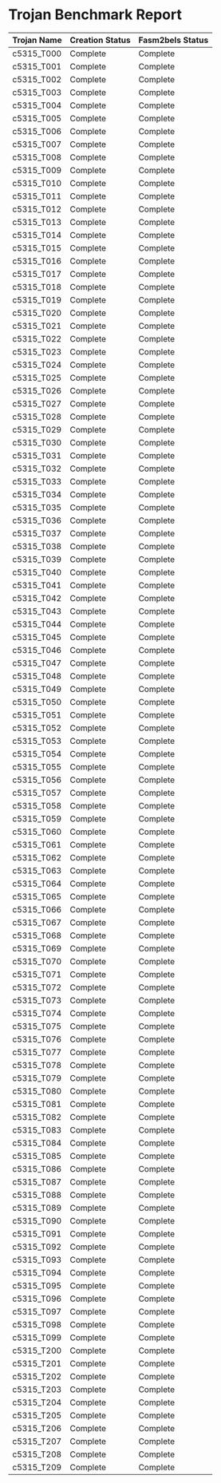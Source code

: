 # Trojan Benchmark Report

| Trojan Name | Creation Status | Fasm2bels Status |
| ----------- | --------------- | ---------------- |
| c5315_T000  | Complete        | Complete         |
| c5315_T001  | Complete        | Complete         |
| c5315_T002  | Complete        | Complete         |
| c5315_T003  | Complete        | Complete         |
| c5315_T004  | Complete        | Complete         |
| c5315_T005  | Complete        | Complete         |
| c5315_T006  | Complete        | Complete         |
| c5315_T007  | Complete        | Complete         |
| c5315_T008  | Complete        | Complete         |
| c5315_T009  | Complete        | Complete         |
| c5315_T010  | Complete        | Complete         |
| c5315_T011  | Complete        | Complete         |
| c5315_T012  | Complete        | Complete         |
| c5315_T013  | Complete        | Complete         |
| c5315_T014  | Complete        | Complete         |
| c5315_T015  | Complete        | Complete         |
| c5315_T016  | Complete        | Complete         |
| c5315_T017  | Complete        | Complete         |
| c5315_T018  | Complete        | Complete         |
| c5315_T019  | Complete        | Complete         |
| c5315_T020  | Complete        | Complete         |
| c5315_T021  | Complete        | Complete         |
| c5315_T022  | Complete        | Complete         |
| c5315_T023  | Complete        | Complete         |
| c5315_T024  | Complete        | Complete         |
| c5315_T025  | Complete        | Complete         |
| c5315_T026  | Complete        | Complete         |
| c5315_T027  | Complete        | Complete         |
| c5315_T028  | Complete        | Complete         |
| c5315_T029  | Complete        | Complete         |
| c5315_T030  | Complete        | Complete         |
| c5315_T031  | Complete        | Complete         |
| c5315_T032  | Complete        | Complete         |
| c5315_T033  | Complete        | Complete         |
| c5315_T034  | Complete        | Complete         |
| c5315_T035  | Complete        | Complete         |
| c5315_T036  | Complete        | Complete         |
| c5315_T037  | Complete        | Complete         |
| c5315_T038  | Complete        | Complete         |
| c5315_T039  | Complete        | Complete         |
| c5315_T040  | Complete        | Complete         |
| c5315_T041  | Complete        | Complete         |
| c5315_T042  | Complete        | Complete         |
| c5315_T043  | Complete        | Complete         |
| c5315_T044  | Complete        | Complete         |
| c5315_T045  | Complete        | Complete         |
| c5315_T046  | Complete        | Complete         |
| c5315_T047  | Complete        | Complete         |
| c5315_T048  | Complete        | Complete         |
| c5315_T049  | Complete        | Complete         |
| c5315_T050  | Complete        | Complete         |
| c5315_T051  | Complete        | Complete         |
| c5315_T052  | Complete        | Complete         |
| c5315_T053  | Complete        | Complete         |
| c5315_T054  | Complete        | Complete         |
| c5315_T055  | Complete        | Complete         |
| c5315_T056  | Complete        | Complete         |
| c5315_T057  | Complete        | Complete         |
| c5315_T058  | Complete        | Complete         |
| c5315_T059  | Complete        | Complete         |
| c5315_T060  | Complete        | Complete         |
| c5315_T061  | Complete        | Complete         |
| c5315_T062  | Complete        | Complete         |
| c5315_T063  | Complete        | Complete         |
| c5315_T064  | Complete        | Complete         |
| c5315_T065  | Complete        | Complete         |
| c5315_T066  | Complete        | Complete         |
| c5315_T067  | Complete        | Complete         |
| c5315_T068  | Complete        | Complete         |
| c5315_T069  | Complete        | Complete         |
| c5315_T070  | Complete        | Complete         |
| c5315_T071  | Complete        | Complete         |
| c5315_T072  | Complete        | Complete         |
| c5315_T073  | Complete        | Complete         |
| c5315_T074  | Complete        | Complete         |
| c5315_T075  | Complete        | Complete         |
| c5315_T076  | Complete        | Complete         |
| c5315_T077  | Complete        | Complete         |
| c5315_T078  | Complete        | Complete         |
| c5315_T079  | Complete        | Complete         |
| c5315_T080  | Complete        | Complete         |
| c5315_T081  | Complete        | Complete         |
| c5315_T082  | Complete        | Complete         |
| c5315_T083  | Complete        | Complete         |
| c5315_T084  | Complete        | Complete         |
| c5315_T085  | Complete        | Complete         |
| c5315_T086  | Complete        | Complete         |
| c5315_T087  | Complete        | Complete         |
| c5315_T088  | Complete        | Complete         |
| c5315_T089  | Complete        | Complete         |
| c5315_T090  | Complete        | Complete         |
| c5315_T091  | Complete        | Complete         |
| c5315_T092  | Complete        | Complete         |
| c5315_T093  | Complete        | Complete         |
| c5315_T094  | Complete        | Complete         |
| c5315_T095  | Complete        | Complete         |
| c5315_T096  | Complete        | Complete         |
| c5315_T097  | Complete        | Complete         |
| c5315_T098  | Complete        | Complete         |
| c5315_T099  | Complete        | Complete         |
| c5315_T200  | Complete        | Complete         |
| c5315_T201  | Complete        | Complete         |
| c5315_T202  | Complete        | Complete         |
| c5315_T203  | Complete        | Complete         |
| c5315_T204  | Complete        | Complete         |
| c5315_T205  | Complete        | Complete         |
| c5315_T206  | Complete        | Complete         |
| c5315_T207  | Complete        | Complete         |
| c5315_T208  | Complete        | Complete         |
| c5315_T209  | Complete        | Complete         |